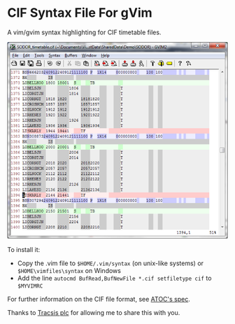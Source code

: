 CIF Syntax File For gVim
==============

A vim/gvim syntax highlighting for CIF timetable files.

![](CIFVimSyntax.png)

To install it:

* Copy the .vim file to `$HOME/.vim/syntax` (on unix-like systems) or `$HOME\vimfiles\syntax` on Windows
* Add the line `autocmd BufRead,BufNewFile *.cif setfiletype cif` to `$MYVIMRC`

For further information on the CIF file format, see [ATOC's spec](http://www.atoc.org/clientfiles/File/RSPS5004%20v27.pdf).

Thanks to [Tracsis plc](http://www.tracsis.com/) for allowing me to share this with you.

